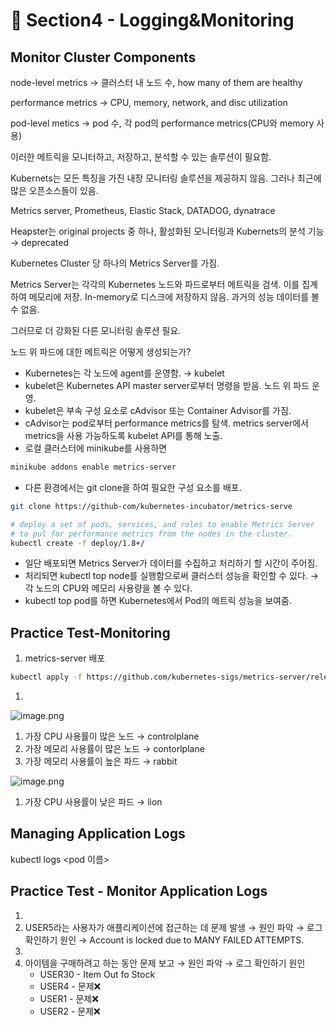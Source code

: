 # 🍨 Section4 - Logging&Monitoring

## Monitor Cluster Components


node-level metrics → 클러스터 내 노드 수, how many of them are healthy


performance metrics → CPU, memory, network, and disc utilization


pod-level  metics → pod 수, 각 pod의 performance metrics(CPU와 memory 사용)


이러한 메트릭을 모니터하고, 저장하고, 분석할 수 있는 솔루션이 필요함.


Kubernets는 모든 특징을 가진 내장 모니터링 솔루션을 제공하지 않음. 그러나 최근에 많은 오픈소스들이 있음.


Metrics server, Prometheus, Elastic Stack, DATADOG, dynatrace


Heapster는 original projects 중 하나, 활성화된 모니터링과 Kubernets의 분석 기능 → deprecated


Kubernetes Cluster 당 하나의 Metrics Server를 가짐.


Metrics Server는 각각의 Kubernetes 노드와 파드로부터 메트릭을 검색. 이를 집계하여 메모리에 저장. In-memory로 디스크에 저장하지 않음. 과거의 성능 데이터를 볼 수 없음.


그러므로 더 강화된 다른 모니터링 솔루션 필요.


노드 위 파드에 대한 메트릭은 어떻게 생성되는가?

- Kubernetes는 각 노드에 agent를 운영함. → kubelet
- kubelet은 Kubernetes API master server로부터 명령을 받음. 노드 위 파드 운영.
- kubelet은 부속 구성 요소로 cAdvisor 또는 Container Advisor를 가짐.
- cAdvisor는 pod로부터 performance metrics를 탐색. metrics server에서 metrics을 사용 가능하도록  kubelet API를 통해 노출.
- 로컬 클러스터에 minikube를 사용하면

```bash
minikube addons enable metrics-server
```

- 다른 환경에서는 git clone을 하여 필요한 구성 요소를 배포.

```bash
git clone https://github-com/kubernetes-incubator/metrics-serve

# deploy a set of pods, services, and roles to enable Metrics Server
# to pul for performance metrics from the nodes in the cluster.
kubectl create -f deploy/1.8+/
```

- 일단 배포되면 Metrics Server가 데이터를 수집하고 처리하기 할 시간이 주어짐.
- 처리되면 kubectl top node를 실행함으로써 클러스터 성능을 확인할 수 있다. → 각 노드의 CPU와 메모리 사용량을 볼 수 있다.
- kubectl top pod를 하면 Kubernetes에서 Pod의 메트릭 성능을 보여줌.

## Practice Test-Monitoring

1. metrics-server 배포

```bash
kubectl apply -f https://github.com/kubernetes-sigs/metrics-server/releases/latest/download/components.yaml
```

1. 

![image.png](https://prod-files-secure.s3.us-west-2.amazonaws.com/b2ea2032-00e9-4883-a13b-cb03cf5b2334/be867e9c-0d47-47a3-971e-146d2c8c7945/image.png?X-Amz-Algorithm=AWS4-HMAC-SHA256&X-Amz-Content-Sha256=UNSIGNED-PAYLOAD&X-Amz-Credential=ASIAZI2LB466XMGHZROK%2F20250421%2Fus-west-2%2Fs3%2Faws4_request&X-Amz-Date=20250421T140842Z&X-Amz-Expires=3600&X-Amz-Security-Token=IQoJb3JpZ2luX2VjEDYaCXVzLXdlc3QtMiJGMEQCIDchCVqV7yRYWBOnmVUfYNQvjZShZQDHtTt%2FbmS3jjZOAiBequOy1Id%2FMvbQQ6qPHVE2vw2HK0hb4AIE%2FXBcdpUjLyqIBAi%2F%2F%2F%2F%2F%2F%2F%2F%2F%2F%2F8BEAAaDDYzNzQyMzE4MzgwNSIMdqjSKeigBG00db4PKtwDOEDWlDaRuBLw0wtUPC88qWP9Y1HDDzilYIjwDaDa6nX6EEeP%2BZnTypoHU8U2mYrifHdQF50o5Z8Za%2FaAkpz%2B55ujrYvryAESjjEkglghywylblW%2BwSwnpHJGFajcctWO27nHXsiRBQmkS0svcAbUdsmXEL17YD8jm8xFs0ECjKS%2BXtsCrCsTUxwa9%2FWZ5A59phPtGHhHCdLW5s9xzrehyVidEFtqBw946%2F%2Blza%2FWTA%2Bxk%2BzIHA8Tm3osLNTtydf%2F7e4BFMWmzBYaXpxFY2LxpqSOzAIrbkczVZOrPmoSKkgZYpzHGfBjlWoLeJPgt6TGxc436kMpXcRFpn3OrDJlDsqNv1Pg1F7AB98SvkB7HsrwEzTjAOktPG5tcTVfvV%2FonzD9BKsjPd1a6OTj0dHfVQSqdakAQCOWjv3SIJF%2BB%2BKPMgcLsDqA0IOwIDOEztguDcSZ5vpPd1nvnVxWZzA7ovbIkbSs%2BAODnQu4nWE7XbpLxuP%2BwhOYaisHRDazWdMUevusdCmzRmT3AGXy1HXC1R4GCFgexsAnQ5ECmu20yFjSipXI73ksHFaQCFxWOiB6NkFX0xWUG21gZs5flaCW80nFkhHoxiLVGwTFAlGQiQuwyPFzuxaykBZoRSYwwqGZwAY6pgHWLKWxmt%2BdXZkincZsa104tL5V9wEQuVBfvtmr8nfVq4ofMdZs%2BEvHcDOSxoiZeOV2Fzkz4J%2FCPDXxbS8vAjQ%2BUqWcViYDp3Jvwi0VG9V83WUgST2KOFPMpH6suBAYd5%2B5Q1LXqYuYPq9jyZkgYnBGAIKu5axE3rq%2B5FY7ndonIaRL4j31ycfzdEfOtDA9iM8PXFw%2FBOE1WfB2KBlJ0e9yF5D2ilqT&X-Amz-Signature=7e9853ddb31b51dc85a63325abe38492523f5efd5067790a256455082e2e50b3&X-Amz-SignedHeaders=host&x-id=GetObject)

1. 가장 CPU 사용률이 많은 노드 → controlplane
2. 가장 메모리 사용률이 많은 노드 → contorlplane
3. 가장 메모리 사용률이 높은 파드 → rabbit

![image.png](https://prod-files-secure.s3.us-west-2.amazonaws.com/b2ea2032-00e9-4883-a13b-cb03cf5b2334/a5ad8203-cf78-4c06-9de1-67cb491aedc9/image.png?X-Amz-Algorithm=AWS4-HMAC-SHA256&X-Amz-Content-Sha256=UNSIGNED-PAYLOAD&X-Amz-Credential=ASIAZI2LB466XMGHZROK%2F20250421%2Fus-west-2%2Fs3%2Faws4_request&X-Amz-Date=20250421T140842Z&X-Amz-Expires=3600&X-Amz-Security-Token=IQoJb3JpZ2luX2VjEDYaCXVzLXdlc3QtMiJGMEQCIDchCVqV7yRYWBOnmVUfYNQvjZShZQDHtTt%2FbmS3jjZOAiBequOy1Id%2FMvbQQ6qPHVE2vw2HK0hb4AIE%2FXBcdpUjLyqIBAi%2F%2F%2F%2F%2F%2F%2F%2F%2F%2F%2F8BEAAaDDYzNzQyMzE4MzgwNSIMdqjSKeigBG00db4PKtwDOEDWlDaRuBLw0wtUPC88qWP9Y1HDDzilYIjwDaDa6nX6EEeP%2BZnTypoHU8U2mYrifHdQF50o5Z8Za%2FaAkpz%2B55ujrYvryAESjjEkglghywylblW%2BwSwnpHJGFajcctWO27nHXsiRBQmkS0svcAbUdsmXEL17YD8jm8xFs0ECjKS%2BXtsCrCsTUxwa9%2FWZ5A59phPtGHhHCdLW5s9xzrehyVidEFtqBw946%2F%2Blza%2FWTA%2Bxk%2BzIHA8Tm3osLNTtydf%2F7e4BFMWmzBYaXpxFY2LxpqSOzAIrbkczVZOrPmoSKkgZYpzHGfBjlWoLeJPgt6TGxc436kMpXcRFpn3OrDJlDsqNv1Pg1F7AB98SvkB7HsrwEzTjAOktPG5tcTVfvV%2FonzD9BKsjPd1a6OTj0dHfVQSqdakAQCOWjv3SIJF%2BB%2BKPMgcLsDqA0IOwIDOEztguDcSZ5vpPd1nvnVxWZzA7ovbIkbSs%2BAODnQu4nWE7XbpLxuP%2BwhOYaisHRDazWdMUevusdCmzRmT3AGXy1HXC1R4GCFgexsAnQ5ECmu20yFjSipXI73ksHFaQCFxWOiB6NkFX0xWUG21gZs5flaCW80nFkhHoxiLVGwTFAlGQiQuwyPFzuxaykBZoRSYwwqGZwAY6pgHWLKWxmt%2BdXZkincZsa104tL5V9wEQuVBfvtmr8nfVq4ofMdZs%2BEvHcDOSxoiZeOV2Fzkz4J%2FCPDXxbS8vAjQ%2BUqWcViYDp3Jvwi0VG9V83WUgST2KOFPMpH6suBAYd5%2B5Q1LXqYuYPq9jyZkgYnBGAIKu5axE3rq%2B5FY7ndonIaRL4j31ycfzdEfOtDA9iM8PXFw%2FBOE1WfB2KBlJ0e9yF5D2ilqT&X-Amz-Signature=c4da8f2e68ce6ddab4568f92fc7cf6106f3cdeae686d7ba4767c5ecde985e9b5&X-Amz-SignedHeaders=host&x-id=GetObject)

1. 가장 CPU 사용률이 낮은 파드 → lion

## Managing Application Logs


kubectl logs <pod 이름>


## Practice Test - Monitor Application Logs

1. 
2. USER5라는 사용자가 애플리케이션에 접근하는 데 문제 발생 → 원인 파악 → 로그 확인하기
원인 → Account is locked due to MANY FAILED ATTEMPTS.
3. 
4. 아이템을 구매하려고 하는 동안 문제 보고 → 원인 파악 → 로그 확인하기
원인
    - USER30 - Item Out fo Stock
    - USER4 - 문제❌
    - USER1 - 문제❌
    - USER2 - 문제❌
